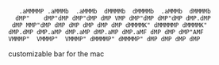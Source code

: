        .aMMMMP .aMMMb  .aMMMb  dMMMMb  dMMMMb  .aMMMb  dMMMMb 
      dMP"    dMP"dMP dMP"dMP dMP VMP dMP"dMP dMP"dMP dMP.dMP 
     dMP MMP"dMP dMP dMP dMP dMP dMP dMMMMK" dMMMMMP dMMMMK"  
    dMP.dMP dMP.aMP dMP.aMP dMP.aMP dMP.aMF dMP dMP dMP"AMF   
    VMMMP"  VMMMP"  VMMMP" dMMMMP" dMMMMP" dMP dMP dMP dMP    
                                                              

customizable bar for the mac
